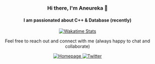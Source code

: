 <!-- Title -->
<h3 align="center">Hi there, I'm Aneureka 👋</h3>

<!-- Subtitle -->
<h4 align="center">I am passionated about C++ & Database (recently)</h4>

<!-- Wakatime Stats -->
<p align="center">
  <a href="https://wakatime.com/@Aneureka">
    <img src="https://github-readme-stats.vercel.app/api/wakatime?bg_color=00000000&layout=compact&hide_border=true&username=Aneureka&range=all_time" alt="Wakatime Stats" />
  </a>
</p>

<!-- Welcome -->
<p align="center">Feel free to reach out and connect with me (always happy to chat and collaborate)</p>

<!-- Social Media -->
<p align="center">
  <a href="https://www.aneureka.cn" target="_blank">
    <img alt="Homepage" src="https://img.shields.io/badge/Homepage-%23FF69B4.svg?&style=flat&logo=font-awesome&logoColor=white"/>
  </a>
  <a href="https://twitter.com/Aneureka" target="_blank">
    <img alt="Twitter" src="https://img.shields.io/badge/Twitter-%231DA1F2.svg?&style=flat&logo=twitter&logoColor=white"/>
  </a>
</p>

